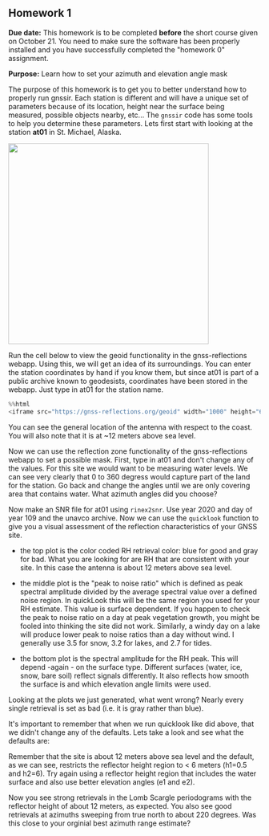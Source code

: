
## Homework 1

**Due date:** This homework is to be completed **before** the short course given on October 21. You need to make
sure the software has been properly installed and you have successfully completed the "homework 0" assignment.

**Purpose:** Learn how to set your azimuth and elevation angle mask  

The purpose of this homework is to get you to better understand how to properly run gnssir. 
Each station is different and will have a unique set of parameters because of its location, height near the 
surface being measured, possible objects nearby, etc...
The <code>gnssir</code> code has some tools to help you determine these parameters.
Lets first start with looking at the station **at01** in St. Michael, Alaska.

<img src="../../data/geoid-at01.png" width="400">

Run the cell below to view the geoid functionality in the gnss-reflections webapp. Using this, we will get an idea of its surroundings. You can enter the station coordinates by hand if you know them, but since at01 is part of a public archive known to geodesists, coordinates have been stored in the webapp. Just type in at01 for the station name.


```python
%%html
<iframe src="https://gnss-reflections.org/geoid" width="1000" height="600"></iframe>
```

You can see the general location of the antenna with respect to the coast. You 
will also note that it is at ~12 meters above sea level.

Now we can use the reflection zone functionality of the gnss-reflections webapp to set 
a possible mask. First, type in at01 and don't change any of the values.
For this site we would want to be measuring water levels. We can 
see very clearly that 0 to 360 degress would capture part of the land for the station. Go 
back and change the angles until we are only covering area that contains water. What azimuth angles did you choose?


Now make an SNR file for at01 using <code>rinex2snr</code>. Use year 2020 and day of year 109 and the unavco archive.
Now we can use the <code>quicklook</code> function to give you a visual assessment of the 
reflection characteristics of your GNSS site. 


* the top plot is the color coded RH retrieval color: blue for good and gray for bad. What you 
are looking for are RH that are consistent with your site. In this case the antenna is about 12 meters above sea level.

* the middle plot is the "peak to noise ratio" which is defined as peak spectral amplitude divided by the average 
spectral value over a defined noise region. In quickLook this will be the same region you used 
for your RH estimate. This value is surface dependent. If you happen to check the peak 
to noise ratio on a day at peak vegetation growth, you might be fooled into thinking the site did 
not work. Similarly, a windy day on a lake will produce lower peak to noise ratios than a day without 
wind. I generally use 3.5 for snow, 3.2 for lakes, and 2.7 for tides.

* the bottom plot is the spectral amplitude for the RH peak. This will depend -again - on the surface type. 
Different surfaces (water, ice, snow, bare soil) reflect signals differently. It also reflects how smooth 
the surface is and which elevation angle limits were used.

Looking at the plots we just generated, what went wrong? Nearly every single retrieval is set as bad (i.e. it is gray rather than blue).

It's important to remember that when we run quicklook like did above, that we didn't change any 
of the defaults. Lets take a look and see what the defaults are:

Remember that the site is about 12 meters above sea level and the default, as we can see, 
restricts the reflector height region to < 6 meters (h1=0.5 and h2=6). Try again using a reflector 
height region that includes the water surface and also use better elevation angles (e1 and e2).


Now you see strong retrievals in the Lomb Scargle periodograms with the reflector height of about 12 meters, as expected.
You also see good retrievals at azimuths sweeping from true north to about 220 degrees. Was this close to your orginial best azimuth range estimate? 



